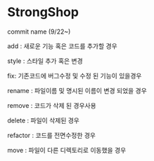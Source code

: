 # StrongShop
commit name (9/22~)

add : 새로운 기능 혹은 코드를 추가할 경우

style : 스타일 추가 혹은 변경

fix: 기존코드에 버그수정 및 수정 된 기능이 있을경우

rename : 파일이름 및 명시된 이름이 변경 되었을 경우

remove : 코드가 삭제 된 경우사용

delete : 파일이 삭제된 경우

refactor : 코드를 전면수정한 경우

move : 파일이 다른 디렉토리로 이동했을 경우

